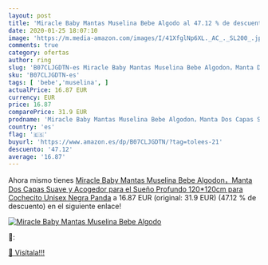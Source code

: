 ```yaml
---
layout: post
title: 'Miracle Baby Mantas Muselina Bebe Algodo al 47.12 % de descuento'
date: 2020-01-25 18:07:10
image: 'https://m.media-amazon.com/images/I/41XfglNp6XL._AC_._SL200_.jpg'
comments: true
category: ofertas
author: ring
slug: 'B07CLJGDTN-es Miracle Baby Mantas Muselina Bebe Algodon，Manta Dos Capas...'
sku: 'B07CLJGDTN-es'
tags: [ 'bebe','muselina', ]
actualPrice: 16.87 EUR
currency: EUR
price: 16.87
comparePrice: 31.9 EUR
prodname: 'Miracle Baby Mantas Muselina Bebe Algodon，Manta Dos Capas Suave y Acogedor para el Sueño Profundo 120*120cm para Cochecito Unisex Negra Panda'
country: 'es'
flag: '🇪🇸'
buyurl: 'https://www.amazon.es/dp/B07CLJGDTN/?tag=tolees-21'
descuento: '47.12'
average: '16.87'
---
```


Ahora mismo tienes [Miracle Baby Mantas Muselina Bebe Algodon，Manta Dos Capas Suave y Acogedor para el Sueño Profundo 120*120cm para Cochecito Unisex Negra Panda](https://www.amazon.es/dp/B07CLJGDTN/?tag=tolees-21) a 16.87 EUR (original: 31.9 EUR) (47.12 %  de descuento) en el siguiente enlace!

[![Miracle Baby Mantas Muselina Bebe Algodo](https://m.media-amazon.com/images/I/41XfglNp6XL._AC_._SL200_.jpg)](https://www.amazon.es/dp/B07CLJGDTN/?tag=tolees-21)

🔎:


[🛒 Visítala!!!](https://www.amazon.es/dp/B07CLJGDTN/?tag=tolees-21)
